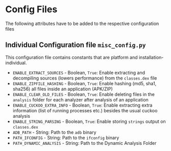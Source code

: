 # Config Files
The following attributes have to be added to the respective configuration files

## Individual Configuration file `misc_config.py`

This configuration file contains constants that are platform and installation-individual.

* `ENABLE_EXTRACT_SOURCES` - Boolean, `True`: Enable extracting and decompiling sources (lowers performance) from the `classes.dex` file
* `ENABLE_ZIPFILE_HASHING` - Boolean, `True`: Enable hashing (md5, sha1, sha256) all files inside an application (APK/ZIP)
* `ENABLE_CLEAR_OLD_FILES` - Boolean, `True`: Enable deleting files in the `analysis` folder for each analyzer after analysis of an application
* `ENABLE_CUCKOO_EXTRA_INFO` - Boolean, `True`: Enable extracting extra information (list of running processes etc.) besides the usual cuckoo analysis
* `ENABLE_STRING_PARSING` - Boolean, `True`: Enable storing `strings` output on `classes.dex`
* `ADB_PATH` - String: Path to the `adb` binary
* `PATH_IFCONFIG` - String: Path to the `ifconfig` binary
* `PATH_DYNAMIC_ANALYSIS` - String: Path to the Dynamic Analysis Folder
